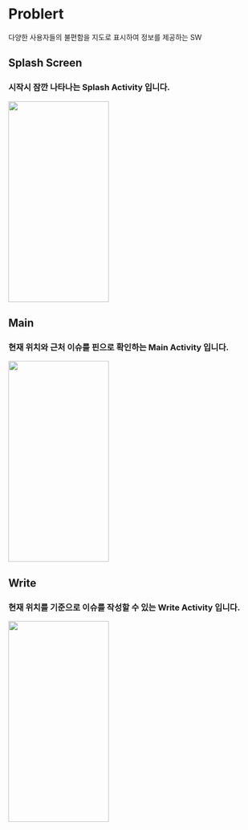# Problert
다양한 사용자들의 불편함을 지도로 표시하여 정보를 제공하는 SW

## Splash Screen<br>
### 시작시 잠깐 나타나는 Splash Activity 입니다.
<img width = "200" height = "400" src = "https://user-images.githubusercontent.com/41174265/115127713-93d58980-a013-11eb-9220-1a83eee66f30.png">

## Main
### 현재 위치와 근처 이슈를 핀으로 확인하는 Main Activity 입니다.
<img width = "200" height = "400" src = "https://user-images.githubusercontent.com/41174265/115127736-d13a1700-a013-11eb-8947-c24ee418eef1.png">

## Write
### 현재 위치를 기준으로 이슈를 작성할 수 있는 Write Activity 입니다.
<img width = "200" height = "400" src = "https://user-images.githubusercontent.com/41174265/115127757-021a4c00-a014-11eb-953c-a990037576cc.png">


